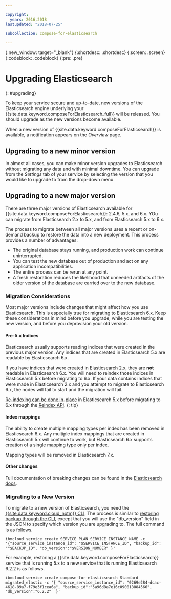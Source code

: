 ```yaml
---

copyright:
  years: 2016,2018
lastupdated: "2018-07-25"

subcollection: compose-for-elasticsearch

---
```


{:new_window: target="_blank"}
{:shortdesc: .shortdesc}
{:screen: .screen}
{:codeblock: .codeblock}
{:pre: .pre}

# Upgrading Elasticsearch
{: #upgrading}

To keep your service secure and up-to-date, new versions of the Elasticsearch engine underlying your {{site.data.keyword.composeForElasticsearch_full}} will be released. You should upgrade as the new versions become available.

When a new version of {{site.data.keyword.composeForElasticsearch}} is available, a notification appears on the _Overview_ page.

## Upgrading to a new minor version

In almost all cases, you can make minor version upgrades to Elasticsearch without migrating any data and with minimal downtime. You can upgrade from the _Settings_ tab of your service by selecting the version that you would like to upgrade to from the drop-down menu.

## Upgrading to a new major version

There are three major versions of Elasticsearch available for {{site.data.keyword.composeForElasticsearch}}: 2.4.6, 5.x, and 6.x. YOu can migrate from Elasticsearch 2.x to 5.x, and from Elasticsearch 5.x to 6.x.

The process to migrate between all major versions uses a recent or on-demand backup to restore the data into a new deployment. This process provides a number of advantages:

- The original database stays running, and production work can continue uninterrupted.
- You can test the new database out of production and act on any application incompatibilities.
- The entire process can be rerun at any point.
- A fresh restoration reduces the likelihood that unneeded artifacts of the older version of the database are carried over to the new database.

### Migration Considerations

Most major versions include changes that might affect how you use Elasticsearch. This is especially true for migrating to Elasticsearch 6.x. Keep these considerations in mind before you upgrade, while you are testing the new version, and before you deprovision your old version.

#### Pre-5.x Indices

Elasticsearch usually supports reading indices that were created in the previous major version. Any indices that are created in Elasticsearch 5.x are readable by Elasticsearch 6.x.

If you have indices that were created in Elasticsearch 2.x, they are **not** readable in Elasticsearch 6.x. You will need to reindex those indices in Elasticsearch 5.x before migrating to 6.x. If your data contains indices that were made in Elasticsearch 2.x and you attempt to migrate to Elasticsearch 6.x, the nodes will fail to start and the migration will fail.

[Re-indexing can be done in-place](https://www.elastic.co/guide/en/elasticsearch/reference/current/reindex-upgrade-inplace.html) in Elasticsearch 5.x before migrating to 6.x through the [Reindex API](https://www.elastic.co/guide/en/elasticsearch/reference/current/docs-reindex.html).
{: tip}

#### Index mappings

The ability to create multiple mapping types per index has been removed in Elasticsearch 6.x. Any multiple index mappings that are created in Elasticsearch 5.x will continue to work, but Elasticsearch 6.x supports creation of a single mapping type only per index.

Mapping types will be removed in Elasticsearch 7.x.

#### Other changes

Full documentation of breaking changes can be found in the [Elasticsearch docs](https://www.elastic.co/guide/en/elasticsearch/reference/6.x/breaking-changes-6.0.html).

### Migrating to a New Version

To migrate to a new version of Elasticsearch, you need the [{{site.data.keyword.cloud_notm}} CLI](https://{DomainName}/docs/cli/index.html#overview). The process is similar to [restoring backup through the CLI](/docs/services/ComposeForElasticsearch?topic=compose-for-elasticsearch-dashboard-backups), except that you will use the "db_version" field in the JSON to specify which version you are upgrading to. The full command is as follows.

``` 
ibmcloud service create SERVICE PLAN SERVICE_INSTANCE_NAME -c '{"source_service_instance_id": "$SERVICE_INSTANCE_ID", "backup_id": ""$BACKUP_ID", "db_version":"$VERSION_NUMBER" }'
```

For example, restoring a {{site.data.keyword.composeForElasticsearch}} service that is running 5.x to a new service that is running Elasticsearch 6.2.2 is as follows.

```
ibmcloud service create compose-for-elasticsearch Standard migrated_elastic -c '{ "source_service_instance_id": "0269e284-dcac-4618-89a7-f79e3f1cea6a", "backup_id":"5a96d8a7e16c090018884566", "db_version":"6.2.2"  }'
```

